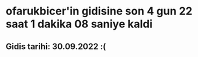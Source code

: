 # ofarukbicer'in gidisine son 4 gun 22 saat 1 dakika 08 saniye kaldi

## Gidis tarihi: 30.09.2022 :(